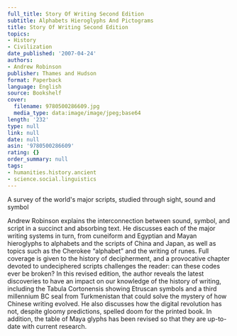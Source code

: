 ```yaml
---
full_title: Story Of Writing Second Edition
subtitle: Alphabets Hieroglyphs And Pictograms
title: Story Of Writing Second Edition
topics:
- History
- Civilization
date_published: '2007-04-24'
authors:
- Andrew Robinson
publisher: Thames and Hudson
format: Paperback
language: English
source: Bookshelf
cover:
  filename: 9780500286609.jpg
  media_type: data:image/image/jpeg;base64
length: '232'
type: null
link: null
date: null
asin: '9780500286609'
rating: {}
order_summary: null
tags:
- humanities.history.ancient
- science.social.linguistics
---
```

A survey of the world's major scripts, studied through sight, sound and symbol

Andrew Robinson explains the interconnection between sound, symbol, and script in a succinct and absorbing text. He discusses each of the major writing systems in turn, from cuneiform and Egyptian and Mayan hieroglyphs to alphabets and the scripts of China and Japan, as well as topics such as the Cherokee “alphabet” and the writing of runes. Full coverage is given to the history of decipherment, and a provocative chapter devoted to undeciphered scripts challenges the reader: can these codes ever be broken? In this revised edition, the author reveals the latest discoveries to have an impact on our knowledge of the history of writing, including the Tabula Cortonensis showing Etruscan symbols and a third millennium BC seal from Turkmenistan that could solve the mystery of how Chinese writing evolved. He also discusses how the digital revolution has not, despite gloomy predictions, spelled doom for the printed book. In addition, the table of Maya glyphs has been revised so that they are up-to-date with current research.
